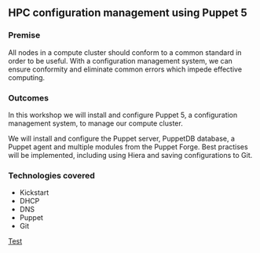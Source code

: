 ## HPC configuration management using Puppet 5

### Premise

All nodes in a compute cluster should conform to a common standard in order to be useful. With a configuration management system, we can ensure conformity and eliminate common errors which impede effective computing.

### Outcomes

In this workshop we will install and configure Puppet 5, a configuration management system, to manage our compute cluster.

We will install and configure the Puppet server, PuppetDB database, a Puppet agent and multiple modules from the Puppet Forge. Best practises will be implemented, including using Hiera and saving configurations to Git.

### Technologies covered

- Kickstart
- DHCP
- DNS
- Puppet
- Git

[Test](kickstart.md)
